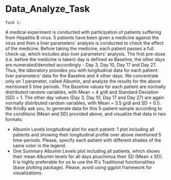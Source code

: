 # Data_Analyze_Task

 	Task 1: 
  A medical experiment is conducted with participation of patients suffering from Hepatitis B virus. 5 patients have been given a medicine against the virus and then a liver parameters' analysis is conducted to check the effect of the medicine. Before taking the medicine, each patient passes a full check-up, which includes also liver parameters' analysis. The first pre-dose (i.e. before the medicine is taken) day is defined as Baseline, the other days are numerated/denoted accordingly - Day 3, Day 10, Day 17 and Day 27. Thus, the laboratory provides you with longitudinal data for each patient: liver parameters' data for the Baseline and 4 other days. We concentrate only on 1 parameter, called Albumin, and analyze the results for the above mentioned 5 time periods.
  The Baseline values for each patient are normally distributed random variables, with Mean = 4 g/dl and Standard Deviation (SD) = 1. The other day values (Day 3, Day 10, Day 17 and Day 27) are again normally distributed random variables, with Mean = 3.5 g/dl and SD = 0.5.
We Kindly ask you, to generate data for this 5-patient sample according to the conditions (Mean and SD) provided above, and visualize that data in two formats:
* Albumin Levels longitudinal plot for each patient: 1 plot including all patients and showing their longitudinal profile over above mentioned 5 time-periods. Please, specify each patient with different shades of the same color in the legend.
* One Summary Albumin Levels plot including all patients, which shows their mean Albumin levels for all days plus/minus their SD (Mean ± SD). 
It is highly preferable for us to use the R's Traditional functionalities (base plotting package). Please, avoid using ggplot framework for visualizations.
